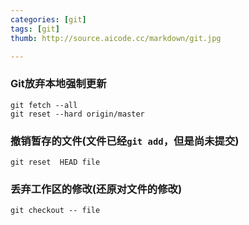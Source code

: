 ```yaml
---
categories: [git]
tags: [git]
thumb: http://source.aicode.cc/markdown/git.jpg

---
```


### Git放弃本地强制更新

    git fetch --all
    git reset --hard origin/master

### 撤销暂存的文件(文件已经`git add`，但是尚未提交)

    git reset  HEAD file  

### 丢弃工作区的修改(还原对文件的修改)
    
    git checkout -- file 

